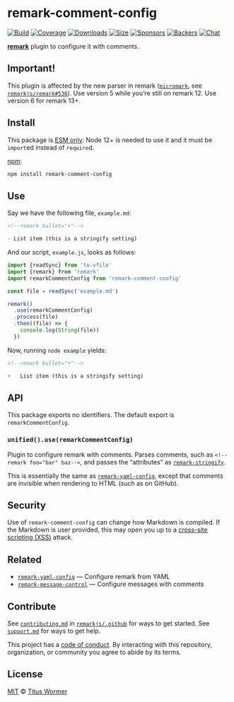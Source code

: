 # remark-comment-config

[![Build][build-badge]][build]
[![Coverage][coverage-badge]][coverage]
[![Downloads][downloads-badge]][downloads]
[![Size][size-badge]][size]
[![Sponsors][sponsors-badge]][collective]
[![Backers][backers-badge]][collective]
[![Chat][chat-badge]][chat]

[**remark**][remark] plugin to configure it with comments.

## Important!

This plugin is affected by the new parser in remark
([`micromark`](https://github.com/micromark/micromark),
see [`remarkjs/remark#536`](https://github.com/remarkjs/remark/pull/536)).
Use version 5 while you’re still on remark 12.
Use version 6 for remark 13+.

## Install

This package is [ESM only](https://gist.github.com/sindresorhus/a39789f98801d908bbc7ff3ecc99d99c):
Node 12+ is needed to use it and it must be `import`ed instead of `require`d.

[npm][]:

```sh
npm install remark-comment-config
```

## Use

Say we have the following file, `example.md`:

```markdown
<!--remark bullet="+"-->

- List item (this is a stringify setting)
```

And our script, `example.js`, looks as follows:

```js
import {readSync} from 'to-vfile'
import {remark} from 'remark'
import remarkCommentConfig from 'remark-comment-config'

const file = readSync('example.md')

remark()
  .use(remarkCommentConfig)
  .process(file)
  .then((file) => {
    console.log(String(file))
  })
```

Now, running `node example` yields:

```markdown
<!--remark bullet="+"-->

+   List item (this is a stringify setting)
```

## API

This package exports no identifiers.
The default export is `remarkCommentConfig`.

### `unified().use(remarkCommentConfig)`

Plugin to configure remark with comments.
Parses comments, such as `<!--remark foo="bar" baz-->`, and passes the
“attributes” as [`remark-stringify`][stringify-settings].

This is essentially the same as [`remark-yaml-config`][remark-yaml-config],
except that comments are invisible when rendering to HTML (such as on GitHub).

## Security

Use of `remark-comment-config` can change how Markdown is compiled.
If the Markdown is user provided, this may open you up to a
[cross-site scripting (XSS)][xss] attack.

## Related

*   [`remark-yaml-config`][remark-yaml-config]
    — Configure remark from YAML
*   [`remark-message-control`][remark-message-control]
    — Configure messages with comments

## Contribute

See [`contributing.md`][contributing] in [`remarkjs/.github`][health] for ways
to get started.
See [`support.md`][support] for ways to get help.

This project has a [code of conduct][coc].
By interacting with this repository, organization, or community you agree to
abide by its terms.

## License

[MIT][license] © [Titus Wormer][author]

<!-- Definitions -->

[build-badge]: https://github.com/remarkjs/remark-comment-config/workflows/main/badge.svg

[build]: https://github.com/remarkjs/remark-comment-config/actions

[coverage-badge]: https://img.shields.io/codecov/c/github/remarkjs/remark-comment-config.svg

[coverage]: https://codecov.io/github/remarkjs/remark-comment-config

[downloads-badge]: https://img.shields.io/npm/dm/remark-comment-config.svg

[downloads]: https://www.npmjs.com/package/remark-comment-config

[size-badge]: https://img.shields.io/bundlephobia/minzip/remark-comment-config.svg

[size]: https://bundlephobia.com/result?p=remark-comment-config

[sponsors-badge]: https://opencollective.com/unified/sponsors/badge.svg

[backers-badge]: https://opencollective.com/unified/backers/badge.svg

[collective]: https://opencollective.com/unified

[chat-badge]: https://img.shields.io/badge/chat-discussions-success.svg

[chat]: https://github.com/remarkjs/remark/discussions

[npm]: https://docs.npmjs.com/cli/install

[health]: https://github.com/remarkjs/.github

[contributing]: https://github.com/remarkjs/.github/blob/HEAD/contributing.md

[support]: https://github.com/remarkjs/.github/blob/HEAD/support.md

[coc]: https://github.com/remarkjs/.github/blob/HEAD/code-of-conduct.md

[license]: license

[author]: https://wooorm.com

[remark]: https://github.com/remarkjs/remark

[stringify-settings]: https://github.com/remarkjs/remark/blob/HEAD/packages/remark-stringify/readme.md#options

[remark-yaml-config]: https://github.com/remarkjs/remark-yaml-config

[remark-message-control]: https://github.com/remarkjs/remark-message-control

[xss]: https://en.wikipedia.org/wiki/Cross-site_scripting
